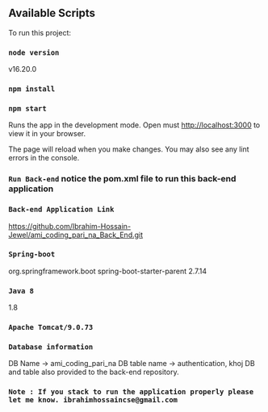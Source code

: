 ## Available Scripts

To run this project:
### `node version`
v16.20.0
### `npm install`
### `npm start`
Runs the app in the development mode.
Open must [http://localhost:3000](http://localhost:3000) to view it in your browser.

The page will reload when you make changes.
You may also see any lint errors in the console.

### `Run Back-end` notice the pom.xml file to run this back-end application
### `Back-end Application Link`
 https://github.com/Ibrahim-Hossain-Jewel/ami_coding_pari_na_Back_End.git

### `Spring-boot`
<parent>
  <groupId>org.springframework.boot</groupId>
  <artifactId>spring-boot-starter-parent</artifactId>
  <version>2.7.14</version>
  <relativePath/> <!-- lookup parent from repository -->
</parent>
    
### `Java 8`
<properties>
		<java.version>1.8</java.version>
	</properties>
 
### `Apache Tomcat/9.0.73`

### `Database information`
DB Name -> ami_coding_pari_na
DB table name -> authentication, khoj
DB and table also provided to the back-end repository.
### `Note : If you stack to run the application properly please let me know. ibrahimhossaincse@gmail.com`

